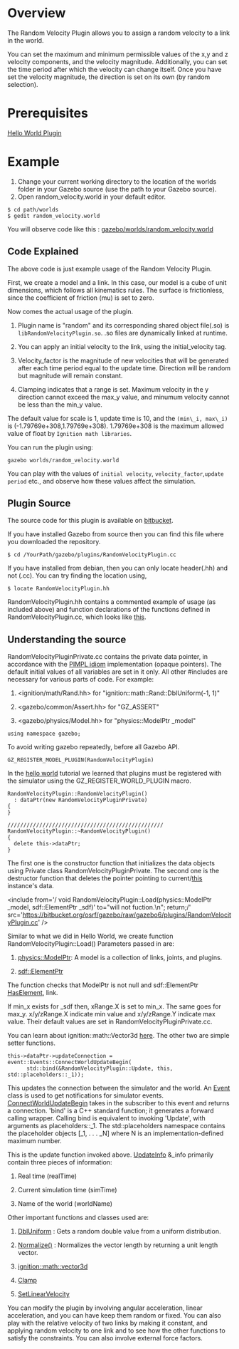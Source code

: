 # Overview

The Random Velocity Plugin allows you to assign a random velocity to a link in the world.

You can set the maximum and minimum permissible values of the x,y and z velocity components, and the velocity magnitude.
Additionally, you can set the time period after which the velocity can change itself.
Once you have set the velocity magnitude, the direction is set on its own (by random selection).


# Prerequisites
[Hello World Plugin](http://gazebosim.org/tutorials?tut=plugins_hello_world&cat=write_plugin)

# Example
1. Change your current working directory to the location of the worlds folder in your Gazebo source (use the path to your Gazebo source).
2. Open random_velocity.world in your default editor.

~~~
$ cd path/worlds
$ gedit random_velocity.world
~~~

You will observe code like this : [gazebo/worlds/random_velocity.world](https://bitbucket.org/osrf/gazebo/src/gazebo6/worlds/random_velocity.world)

## Code Explained

The above code is just example usage of the Random Velocity Plugin.

First, we create a model and a link. In this case, our model is a cube of unit dimensions, which follows all kinematics rules.
The surface is frictionless, since the coefficient of friction (mu) is set to zero.
<include from='/    <model/' to='/</link>/' src='https://bitbucket.org/osrf/gazebo/raw/gazebo6/worlds/random_velocity.world' />

Now comes the actual usage of the plugin.
<include from='/    <plugin name/' to='/</plugin>/' src='https://bitbucket.org/osrf/gazebo/raw/gazebo6/worlds/random_velocity.world' />

1. Plugin name is "random" and its corresponding shared object file(.so) is ``libRandomVelocityPlugin.so``.
   .so files are dynamically linked at runtime.

2. You can apply an initial velocity to the link, using the initial\_velocity tag.

3. Velocity\_factor is the magnitude of new velocities that will be generated after each time period equal to the update time.
   Direction will be random but magnitude will remain constant.

4. Clamping indicates that a range is set. Maximum velocity in the y direction cannot exceed the max\_y value, and
   minumum velocity cannot be less than the min\_y value.

The default value for scale is 1, update time is 10, and the ``(min\_i, max\_i)`` is (-1.79769e+308,1.79769e+308).
1.79769e+308 is the maximum allowed value of float by ``Ignition math libraries``.

You can run the plugin using:

~~~
gazebo worlds/random_velocity.world
~~~

You can play with the values of ``initial velocity``, ``velocity_factor``,``update period`` etc., and observe how these values affect the simulation.

## Plugin Source

The source code for this plugin is available on [bitbucket](https://bitbucket.org/osrf/gazebo/src/gazebo6/plugins/).

If you have installed Gazebo from source then you can find this file where you downloaded the repository.

~~~
$ cd /YourPath/gazebo/plugins/RandomVelocityPlugin.cc
~~~

If you have installed from debian, then you can only locate header(.hh) and not (.cc).
You can try finding the location using,

~~~
$ locate RandomVelocityPlugin.hh
~~~

RandomVelocityPlugin.hh contains a commented example of usage (as included above) and function declarations of the functions defined in RandomVelocityPlugin.cc, which looks like [this](https://bitbucket.org/osrf/gazebo/src/gazebo6/plugins/RandomVelocityPlugin.cc).

## Understanding the source

<include from='/#include/' to='/"RandomVelocityPlugin.hh"/' src='https://bitbucket.org/osrf/gazebo/raw/gazebo6/plugins/RandomVelocityPlugin.cc' />

RandomVelocityPluginPrivate.cc contains the private data pointer, in accordance with the [PIMPL idiom](http://gazebosim.org/tutorials?tut=contrib_code&cat=development#Style) implementation (opaque pointers).
The default initial values of all variables are set in it only.
All other #includes are necessary for various parts of code. For example:

1. <ignition/math/Rand.hh> for "ignition::math::Rand::DblUniform(-1, 1)"

2. <gazebo/common/Assert.hh> for "GZ_ASSERT"

3. <gazebo/physics/Model.hh> for "physics::ModelPtr _model"

~~~
using namespace gazebo;
~~~

To avoid writing gazebo repeatedly, before all Gazebo API.

~~~
GZ_REGISTER_MODEL_PLUGIN(RandomVelocityPlugin)
~~~

In the [hello world](http://gazebosim.org/tutorials/?tut=plugins_hello_world#HelloWorldPlugin!) tutorial we learned that plugins must be registered with the simulator using the GZ_REGISTER_WORLD_PLUGIN macro.

~~~
RandomVelocityPlugin::RandomVelocityPlugin()
  : dataPtr(new RandomVelocityPluginPrivate)
{
}

/////////////////////////////////////////////////
RandomVelocityPlugin::~RandomVelocityPlugin()
{
  delete this->dataPtr;
}
~~~

The first one is the constructor function that initializes the data objects using Private class RandomVelocityPluginPrivate.
The second one is the destructor function that deletes the pointer pointing to current/[this](http://gazebosim.org/tutorials?tut=contrib_code&cat=development#Style) instance's data.

<include from='/   void RandomVelocityPlugin::Load(physics::ModelPtr _model, sdf::ElementPtr _sdf)' to="will not fuction.\n";
    return;/' src='https://bitbucket.org/osrf/gazebo/raw/gazebo6/plugins/RandomVelocityPlugin.cc' />

Similar to what we did in Hello World, we create function RandomVelocityPlugin::Load()
Parameters passed in are:

1. [physics::ModelPtr](https://osrf-distributions.s3.amazonaws.com/gazebo/api/dev/namespacegazebo_1_1physics.html#ab9c6a161b32573a45586f808c39afe72): A model is a collection of links, joints, and plugins.

2. [sdf::ElementPtr](http://osrf-distributions.s3.amazonaws.com/gazebo/api/1.3.1/classsdf_1_1Element.html)

The function checks that ModelPtr is not null and sdf::ElementPtr [HasElement](http://osrf-distributions.s3.amazonaws.com/gazebo/api/1.3.0/classsdf_1_1Element.html#aee65641faa3f98cf2c62e31fd4021b0a), link.

<include from='/    // Get x clamping values/' to='this->dataPtr->xRange.Y(_sdf->Get<double>("max_x"));/' src='https://bitbucket.org/osrf/gazebo/raw/gazebo6/plugins/RandomVelocityPlugin.cc' />

If min_x exists for _sdf then, xRange.X is set to min\_x.
The same goes for max\_y.
x/y/zRange.X indicate min value and x/y/zRange.Y indicate max value.
Their default values are set in RandomVelocityPluginPrivate.cc.

<include from='/    // Set the initial velocity/' to='/_sdf->Get<double>("update_period");/' src='https://bitbucket.org/osrf/gazebo/raw/gazebo6/plugins/RandomVelocityPlugin.cc' />

You can learn about ignition::math::Vector3d [here](https://osrf-distributions.s3.amazonaws.com/ign-math/api/1.0.0/classignition_1_1math_1_1Vector3.html).
The other two are simple setter functions.

~~~
this->dataPtr->updateConnection = event::Events::ConnectWorldUpdateBegin(
      std::bind(&RandomVelocityPlugin::Update, this, std::placeholders::_1));
~~~

This updates the connection between the simulator and the world.
An [Event](http://osrf-distributions.s3.amazonaws.com/gazebo/api/1.9.1/classgazebo_1_1event_1_1Event.html) class is used to get notifications for simulator events.
[ConnectWorldUpdateBegin](https://osrf-distributions.s3.amazonaws.com/gazebo/api/dev/classgazebo_1_1event_1_1Events.html#a441fb0fe08d924ab99b7255215e7502e) takes in the subscriber to this event and returns a connection.
'bind' is a C++ standard function; it generates a forward calling wrapper. Calling bind is equivalent to invoking 'Update', with arguments as
placeholders::\_1.
The std::placeholders namespace contains the placeholder objects [_1, . . . _N] where N is an implementation-defined maximum number.

<include from='/    void RandomVelocityPlugin/' to='/(this->dataPtr->velocity)/' src='https://bitbucket.org/osrf/gazebo/raw/gazebo6/plugins/RandomVelocityPlugin.cc' />

This is the update function invoked above. [UpdateInfo](https://osrf-distributions.s3.amazonaws.com/gazebo/api/dev/classgazebo_1_1common_1_1UpdateInfo.html#details) &_info primarily contain three pieces of information:

1. Real time (realTime)

2. Current simulation time (simTime)

3. Name of the world (worldName)

Other important functions and classes used are:

1. [DblUniform](https://osrf-distributions.s3.amazonaws.com/ign-math/api/1.0.0/classignition_1_1math_1_1Rand.html#aa27cd5f2f0b6271ae8cd9a8691d8b753) : Gets a random double value from a uniform distribution.

2. [Normalize()](https://osrf-distributions.s3.amazonaws.com/gazebo/api/dev/classgazebo_1_1math_1_1Vector3.html#afce261908c53f06a41a81752cdbfb373) : Normalizes the vector length by returning a unit length vector.

3. [ignition::math::vector3d](https://osrf-distributions.s3.amazonaws.com/ign-math/api/1.0.0/classignition_1_1math_1_1Vector3.html)

4. [Clamp](https://osrf-distributions.s3.amazonaws.com/ign-math/api/1.0.0/namespaceignition_1_1math.html#a8a8c9d2bdc3f41ea0e71639b59b22a48)

5. [SetLinearVelocity](https://osrf-distributions.s3.amazonaws.com/gazebo/api/dev/classgazebo_1_1physics_1_1Model.html#acb848e605587a69dfc0c5342905f1e3c)

You can modify the plugin by involving angular acceleration, linear acceleration, and you can have keep them random or fixed.
You can also play with the relative velocity of two links by making it constant, and applying random velocity to one link and to see how the other functions to satisfy the constraints.
You can also involve external force factors.



